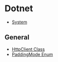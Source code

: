 # Dotnet

* [System](System/System.md)

## General

* [HttpClient Class](https://learn.microsoft.com/en-us/dotnet/api/system.net.http.httpclient?view=net-7.0)
* [PaddingMode Enum](https://learn.microsoft.com/en-us/dotnet/api/system.security.cryptography.paddingmode?view=net-6.0)
